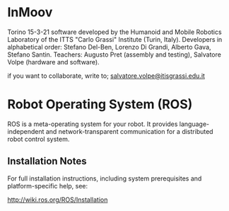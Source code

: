 # InMoov
Torino 15-3-21
software developed by the Humanoid and Mobile Robotics Laboratory of the ITTS "Carlo Grassi" Institute (Turin, Italy).
Developers in alphabetical order: Stefano Del-Ben, Lorenzo Di Grandi, Alberto Gava, Stefano Santin.
Teachers: Augusto Pret (assembly and testing), Salvatore Volpe (hardware and software). 

if you want to collaborate, write to; salvatore.volpe@itisgrassi.edu.it
           
Robot Operating System (ROS)
===============================================================================

ROS is a meta-operating system for your robot.  It provides
language-independent and network-transparent communication for a
distributed robot control system.

Installation Notes
------------------

For full installation instructions, including system prerequisites and
platform-specific help, see:

  http://wiki.ros.org/ROS/Installation

